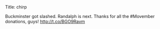 Title: chirp

Buckminster got slashed. Randalph is next. Thanks for all the #Movember donations, guys! <a href="http://t.co/BGO9Ravm">http://t.co/BGO9Ravm</a>
